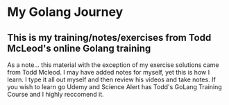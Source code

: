 # My Golang Journey
## This is my training/notes/exercises from Todd McLeod's online Golang training

As a note... this material with the exception of my exercise solutions came from
Todd Mcleod. I may have added notes for myself, yet this is how I learn. I type
it all out myself and then review his videos and take notes. If you wish to
learn go Udemy and Science Alert has Todd's GoLang Training Course and I highly
reccomend it.
